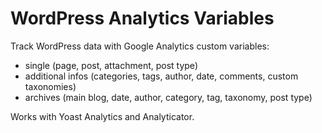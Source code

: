 WordPress Analytics Variables
======================

Track WordPress data with Google Analytics custom variables:
* single (page, post, attachment, post type)
* additional infos (categories, tags, author, date, comments, custom taxonomies)
* archives (main blog, date, author, category, tag, taxonomy, post type)

Works with Yoast Analytics and Analyticator.
